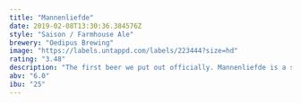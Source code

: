 ```yaml
---
title: "Mannenliefde"
date: 2019-02-08T13:30:36.384576Z
style: "Saison / Farmhouse Ale"
brewery: "Oedipus Brewing"
image: "https://labels.untappd.com/labels/223444?size=hd"
rating: "3.48"
description: "The first beer we put out officially. Mannenliefde is a saison flavoured with lemongrass, Szechuan pepper and Sorachi Ace hops."
abv: "6.0"
ibu: "25"
---
```

